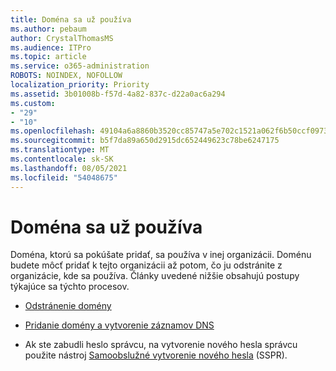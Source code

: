 ```yaml
---
title: Doména sa už používa
ms.author: pebaum
author: CrystalThomasMS
ms.audience: ITPro
ms.topic: article
ms.service: o365-administration
ROBOTS: NOINDEX, NOFOLLOW
localization_priority: Priority
ms.assetid: 3b01008b-f57d-4a82-837c-d22a0ac6a294
ms.custom:
- "29"
- "10"
ms.openlocfilehash: 49104a6a8860b3520cc85747a5e702c1521a062f6b50ccf09738c4f0343d528e
ms.sourcegitcommit: b5f7da89a650d2915dc652449623c78be6247175
ms.translationtype: MT
ms.contentlocale: sk-SK
ms.lasthandoff: 08/05/2021
ms.locfileid: "54048675"
---
```

# <a name="the-domain-is-already-in-use"></a>Doména sa už používa

Doména, ktorú sa pokúšate pridať, sa používa v inej organizácii. Doménu budete môcť pridať k tejto organizácii až potom, čo ju odstránite z organizácie, kde sa používa. Články uvedené nižšie obsahujú postupy týkajúce sa týchto procesov.
  
- [Odstránenie domény](https://docs.microsoft.com/microsoft-365/admin/get-help-with-domains/remove-a-domain)

- [Pridanie domény a vytvorenie záznamov DNS](https://docs.microsoft.com/microsoft-365/admin/get-help-with-domains/create-dns-records-at-any-dns-hosting-provider)

- Ak ste zabudli heslo správcu, na vytvorenie nového hesla správcu použite nástroj [Samoobslužné vytvorenie nového hesla](https://passwordreset.microsoftonline.com/) (SSPR).
